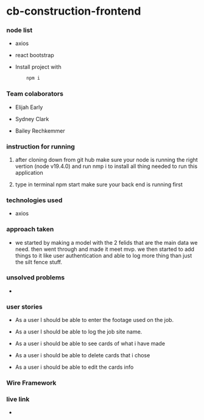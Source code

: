 # cb-construction-frontend

### node list

- axios

- react bootstrap

- Install project with
  ```bash
      npm i
  ```

### Team colaborators

- Elijah Early

- Sydney Clark

- Bailey Rechkemmer

### instruction for running

1. after cloning down from git hub make sure your node is running the right vertion (node v19.4.0) and run nmp i to install all thing needed to run this application

2. type in terminal npm start make sure your back end is running first


### technologies used

- axios

### approach taken

- we started by making a model with the 2 felids that are the main data we need. then went through and made it meet mvp. we then started to add things to it like user authentication and able to log more thing than just the silt fence stuff.

### unsolved problems

- 

### user stories

- As a user I should be able to enter the footage used on the job.

- As a user I should be able to log the job site name.

- As a user i should be able to see cards of what i have made

- As a user i should be able to delete cards that i chose

- As a user i should be able to edit the cards info

### Wire Framework

### live link

-
